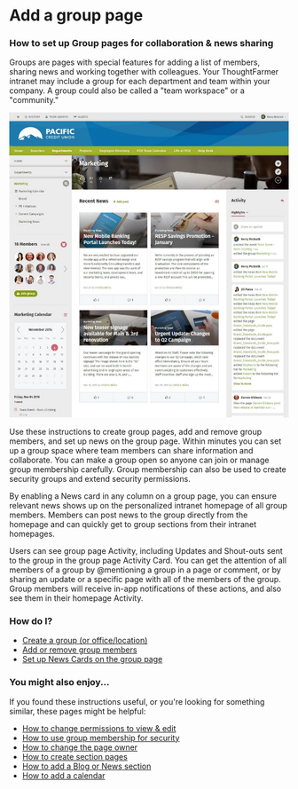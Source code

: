 # Add a group page

### How to set up Group pages for collaboration & news sharing

Groups are pages with special features for adding a list of members, sharing news and working together with colleagues. Your ThoughtFarmer intranet may include a group for each department and team within your company. A group could also be called a "team workspace" or a "community."

![](../../../.gitbook/assets/1%20%2817%29.jpg)



Use these instructions to create group pages, add and remove group members, and set up news on the group page. Within minutes you can set up a group space where team members can share information and collaborate. You can make a group open so anyone can join or manage group membership carefully. Group membership can also be used to create security groups and extend security permissions.  
  
By enabling a News card in any column on a group page, you can ensure relevant news shows up on the personalized intranet homepage of all group members. Members can post news to the group directly from the homepage and can quickly get to group sections from their intranet homepages.  
  
Users can see group page Activity, including Updates and Shout-outs sent to the group in the group page Activity Card. You can get the attention of all members of a group by @mentioning a group in a page or comment, or by sharing an update or a specific page with all of the members of the group. Group members will receive in-app notifications of these actions, and also see them in their homepage Activity.

### How do I?

* [Create a group \(or office/location\)](create-group-pages.md)
* [Add or remove group members](add-and-remove-group-members.md)
* [Set up News Cards on the group page](set-up-news-or-group-pages.md)

### You might also enjoy...

If you found these instructions useful, or you're looking for something similar, these pages might be helpful:

* [How to change permissions to view & edit](../../security-settings-and-permissions/permission-to-view-and-edit.md)
* [How to use group membership for security](../../security-settings-and-permissions/use-group-membership-for-security.md)
* [How to change the page owner](../../security-settings-and-permissions/change-the-page-owner.md)
* [How to create section pages](../add-a-section-page.md)
* [How to add a Blog or News section](../add-blog-or-news.md)
* [How to add a calendar](../add-a-calendar/)

